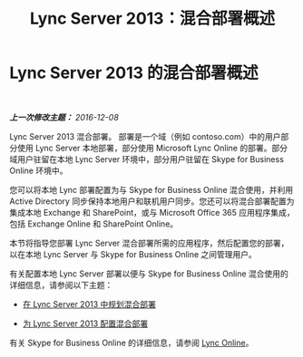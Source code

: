 ﻿---
title: Lync Server 2013：混合部署概述
TOCTitle: 混合部署概述
ms:assetid: f6610f2f-c804-4f36-81fc-7aa3297bb4a2
ms:mtpsurl: https://technet.microsoft.com/zh-cn/library/JJ205386(v=OCS.15)
ms:contentKeyID: 49314764
ms.date: 06/02/2017
mtps_version: v=OCS.15
ms.translationtype: HT
---

# Lync Server 2013 的混合部署概述

 

_**上一次修改主题：** 2016-12-08_

Lync Server 2013 混合部署。 部署是一个域（例如 contoso.com）中的用户部分使用 Lync Server 本地部署，部分使用 Microsoft Lync Online 的部署。部分域用户驻留在本地 Lync Server 环境中，部分用户驻留在 Skype for Business Online 环境中。

您可以将本地 Lync 部署配置为与 Skype for Business Online 混合使用，并利用 Active Directory 同步保持本地用户和联机用户同步。您还可以将混合部署配置为集成本地 Exchange 和 SharePoint，或与 Microsoft Office 365 应用程序集成，包括 Exchange Online 和 SharePoint Online。

本节将指导您部署 Lync Server 混合部署所需的应用程序，然后配置您的部署，以在本地 Lync Server 与 Skype for Business Online 之间管理用户。

有关配置本地 Lync Server 部署以便与 Skype for Business Online 混合使用的详细信息，请参阅以下主题：

  - [在 Lync Server 2013 中规划混合部署](https://technet.microsoft.com/zh-cn/library/jj205406\(v=ocs.15\))

  - [为 Lync Server 2013 配置混合部署](lync-server-2013-configuring-hybrid-deployments.md)

有关 Skype for Business Online 的详细信息，请参阅 [Lync Online](http://go.microsoft.com/fwlink/p/?linkid=282396)。


